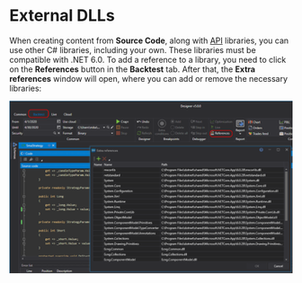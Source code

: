 # External DLLs

When creating content from **Source Code**, along with [API](StockSharpAbout.md) libraries, you can use other C# libraries, including your own. These libraries must be compatible with .NET 6.0. To add a reference to a library, you need to click on the **References** button in the **Backtest** tab. After that, the **Extra references** window will open, where you can add or remove the necessary libraries:

![Designer Add Dll Lib](../images/Designer_Add_Dll_Lib.png)